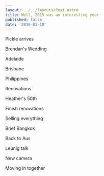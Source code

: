 ```yaml
---
layout: ../../layouts/Post.astro
title: Well, 2015 was an interesting year
published: false
date: '2016-01-10'
---
```


Pickle arrives

Brendan's Wedding

Adelaide

Brisbane

Philippines

Renovations

Heather's 50th

Finish renovations

Selling everything

Brief Bangkok

Back to Aus

Leunig talk

New camera

Moving in together